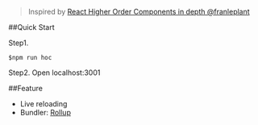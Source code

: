 >Inspired by [React Higher Order Components in depth @franleplant](https://medium.com/@franleplant/react-higher-order-components-in-depth-cf9032ee6c3e#.yay51bmqh)

##Quick Start

Step1.
```
$npm run hoc 
```
Step2.
Open localhost:3001

##Feature
- Live reloading
- Bundler: [Rollup](https://github.com/tingwei628/react-component/blob/master/rollup/rollup.config.js)
